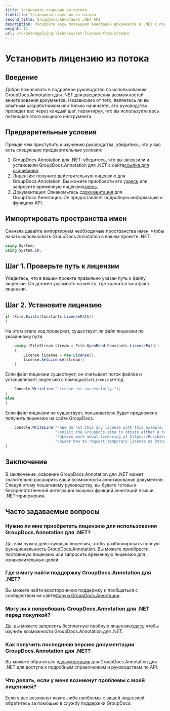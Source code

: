 ```yaml
---
title: Установить лицензию из потока
linktitle: Установить лицензию из потока
second_title: GroupDocs.Аннотация .NET API
description: Раскройте весь потенциал аннотаций документов в .NET с помощью GroupDocs.Annotation. Следуйте нашему пошаговому руководству для бесшовной интеграции.
weight: 11
url: /ru/net/applying-licenses/set-license-from-stream/
---
```


# Установить лицензию из потока

## Введение
Добро пожаловать в подробное руководство по использованию GroupDocs.Annotation для .NET для расширения возможностей аннотирования документов. Независимо от того, являетесь ли вы опытным разработчиком или только начинаете, это руководство проведет вас через каждый шаг, гарантируя, что вы используете весь потенциал этого мощного инструмента.
## Предварительные условия
Прежде чем приступить к изучению руководства, убедитесь, что у вас есть следующие предварительные условия:
1.  GroupDocs.Annotation для .NET: убедитесь, что вы загрузили и установили GroupDocs.Annotation для .NET с сайта[ссылка для скачивания](https://releases.groupdocs.com/annotation/net/).
2.  Лицензия: получите действительную лицензию для GroupDocs.Annotation. Вы можете приобрести его у[здесь](https://purchase.groupdocs.com/buy) или запросите временную лицензию[здесь](https://purchase.groupdocs.com/temporary-license/).
3.  Документация: Ознакомьтесь с[документация](https://tutorials.groupdocs.com/annotation/net/) для GroupDocs.Аннотация. Он предоставляет подробную информацию о функциях API.

## Импортировать пространства имен
Сначала давайте импортируем необходимые пространства имен, чтобы начать использовать GroupDocs.Annotation в вашем проекте .NET:
```csharp
using System;
using System.IO;
```

## Шаг 1. Проверьте путь к лицензии
Убедитесь, что в вашем проекте правильно указан путь к файлу лицензии. Он должен указывать на место, где хранится ваш файл лицензии.
## Шаг 2. Установите лицензию
```csharp
if (File.Exists(Constants.LicensePath))
{
```
На этом этапе код проверяет, существует ли файл лицензии по указанному пути.
```csharp
    using (FileStream stream = File.OpenRead(Constants.LicensePath))
    {
        License license = new License();
        license.SetLicense(stream);
    }
```
 Если файл лицензии существует, он считывает поток файлов и устанавливает лицензию с помощью`SetLicense` метод.
```csharp
    Console.WriteLine("License set successfully.");
}
else
{
```
Если файл лицензии не существует, пользователю будет предложено получить лицензию на сайте GroupDocs.
```csharp
    Console.WriteLine("\nWe do not ship any license with this example. " +
                      "\nVisit the GroupDocs site to obtain either a temporary or permanent license. " +
                      "\nLearn more about licensing at https://Purchase.groupdocs.com/faqs/licensing. " +
                      "\nLear how to request temporary license at https://Purchase.groupdocs.com/temporary-license.");
}
```

## Заключение
В заключение, освоение GroupDocs.Annotation для .NET может значительно расширить ваши возможности аннотирования документов. Следуя этому пошаговому руководству, вы будете готовы к беспрепятственной интеграции мощных функций аннотаций в ваши .NET-приложения.
## Часто задаваемые вопросы
### Нужно ли мне приобретать лицензию для использования GroupDocs.Annotation для .NET?
Да, вам нужна действующая лицензия, чтобы разблокировать полную функциональность GroupDocs.Annotation. Вы можете приобрести постоянную лицензию или запросить временную лицензию для ознакомительных целей.
### Где я могу найти поддержку GroupDocs.Annotation для .NET?
 Вы можете найти всестороннюю поддержку и пообщаться с сообществом на сайте[Форум GroupDocs.Аннотации](https://forum.groupdocs.com/c/annotation/10).
### Могу ли я попробовать GroupDocs.Annotation для .NET перед покупкой?
 Да, вы можете запросить бесплатную пробную лицензию[здесь](https://releases.groupdocs.com/) чтобы изучить возможности GroupDocs.Annotation для .NET.
### Как получить последнюю версию документации GroupDocs.Annotation для .NET?
 Вы можете обратиться к[документация](https://tutorials.groupdocs.com/annotation/net/) для GroupDocs.Annotation для .NET для доступа к подробным справочникам и руководствам по API.
### Что делать, если у меня возникнут проблемы с моей лицензией?
Если у вас возникнут какие-либо проблемы с вашей лицензией, обратитесь за помощью в службу поддержки GroupDocs.